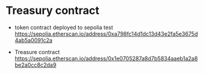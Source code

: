 # Treasury contract

- token contract deployed to sepolia test
  https://sepolia.etherscan.io/address/0xa798fc14d1dc13d43e2fa5e3675d4ab5a0091c2a

- Treasure contract
  https://sepolia.etherscan.io/address/0x1e0705287a8d7b5834aaeb1a2a8be2a0cc8c2da9
